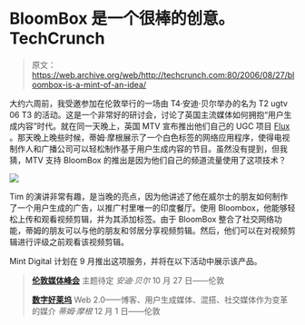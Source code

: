 # BloomBox 是一个很棒的创意。TechCrunch

> 原文：<https://web.archive.org/web/http://techcrunch.com:80/2006/08/27/bloombox-is-a-mint-of-an-idea/>

大约六周前，我受邀参加在伦敦举行的一场由 T4·安迪·贝尔举办的名为 T2 ugtv 06 T3 的活动。这是一个非常好的研讨会，讨论了英国主流媒体如何拥抱“用户生成内容”时代。就在同一天晚上，英国 MTV 宣布推出他们自己的 UGC 项目 [Flux](https://web.archive.org/web/20140426113711/http://www.mtv.co.uk/channel/flux) 。那天晚上晚些时候，蒂姆·摩根展示了一个白色标签的网络应用程序，使得电视制作人和广播公司可以轻松制作基于用户生成内容的节目。虽然没有提到，但我猜，MTV 支持 BloomBox 的推出是因为他们自己的频道流量使用了这项技术？

![](img/04446bdf3c87af73a637394726ca40a7.png)

Tim 的演讲非常有趣，是当晚的亮点，因为他讲述了他在威尔士的朋友如何制作了一个用户生成的广告，以推广村里唯一的印度餐厅。使用 Bloombox，他能够轻松上传和观看视频剪辑，并为其添加标签。由于 BloomBox 整合了社交网络功能，蒂姆的朋友可以与他的朋友和邻居分享视频剪辑。然后，他们可以在对视频剪辑进行评级之前观看该视频剪辑。

Mint Digital 计划在 9 月推出这项服务，并将在以下活动中展示该产品。

> **[伦敦媒体峰会](https://web.archive.org/web/20140426113711/http://www.londonmediasummit.com/)**
> 主题待定
> *安迪·贝尔*
> 10 月 27 日——伦敦
> 
> **[数字好莱坞](https://web.archive.org/web/20140426113711/http://www.digitalhollywood.com/DHEurope.html)**
> Web 2.0——博客、用户生成媒体、混搭、社交媒体作为变革的媒介
> *蒂姆·摩根*
> 12 月 1 日——伦敦